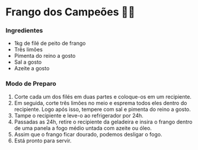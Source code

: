# Frango dos Campeões :muscle::chicken:

### Ingredientes

* 1kg de filé de peito de frango
* Três limões 
* Pimenta do reino a gosto
* Sal a gosto
* Azeite a gosto

### Modo de Preparo

1. Corte cada um dos filés em duas partes e coloque-os em um recipiente.
2. Em seguida, corte três limões no meio e esprema todos eles dentro do recipiente. Logo após isso, tempere com sal e pimenta do reino a gosto.
3. Tampe o recipiente e leve-o ao refrigerador por 24h.
4. Passadas as 24h, retire o recipiente da geladeira e insira o frango dentro de uma panela a fogo médio untada com azeite ou óleo.
5. Assim que o frango ficar dourado, podemos desligar o fogo.
6. Está pronto para servir.